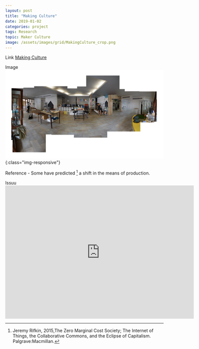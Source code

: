 ```yaml
---
layout: post
title: "Making Culture"
date: 2019-01-02
categories: project
tags: Research
topic: Maker Culture
image: /assets/images/grid/MakingCulture_crop.png
---
```


Link [Making Culture](https://www.architects.nsw.gov.au/download/BHTS/MakingCulture_Chris_Bamborough_BHTS_2014.pdf) 

Image ![Making Culture](/images/MakingCulture1.png){:class="img-responsive"}

Reference - Some have predicted [^1] a shift in the means of production.

[^1]: Jeremy Rifkin, 2015,The Zero Marginal Cost Society; The Internet of Things, the Collaborative Commons, and the Eclipse of Capitalism. Palgrave:Macmillan.

Issuu <iframe src="https://e.issuu.com/embed.html#1847533/37575623" frameborder="0" allowfullscreen="" style="margin:0px auto;display:block;width:600px;height:424px;"></iframe>
